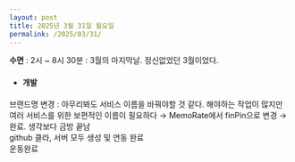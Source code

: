 ```yaml
---
layout: post
title: 2025년 3월 31일 월요일
permalink: /2025/03/31/
---
```

**수면** : 2시 ~ 8시 30분 : 3월의 마지막날. 정신없었던 3월이었다.
* #### 개발
브랜드명 변경 : 아무리봐도 서비스 이름을 바꿔야할 것 같다. 해야하는 작업이 많지만 여러 서비스를 위한 보편적인 이름이 필요하다 → MemoRate에서 finPin으로 변경 → 완료. 생각보다 금방 끝남<br/>
github 클라, 서버 모두 생성 및 연동 완료<br/>
운동완료